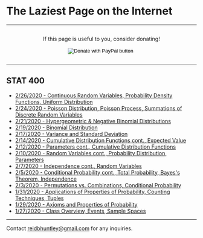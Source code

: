 # The Laziest Page on the Internet
---
<div style="display: flex; flex-direction: column; align-items: center;">
<p>
If this page is useful to you, consider donating!
</p>
<form action="https://www.paypal.com/cgi-bin/webscr" method="post" target="_top">
<input type="hidden" name="cmd" value="_donations" />
<input type="hidden" name="business" value="DA5JCQGTP7GD2" />
<input type="hidden" name="currency_code" value="USD" />
<input type="image" src="https://www.paypalobjects.com/en_US/i/btn/btn_donate_LG.gif" name="submit" title="PayPal - The safer, easier way to pay online!" alt="Donate with PayPal button" />
<img alt="" src="https://www.paypal.com/en_US/i/scr/pixel.gif" width="1" height="1" />
</form>
</div>

---

## STAT 400
* [2/26/2020 - Continuous Random Variables, Probability Density Functions, Uniform Distribution](/STAT400/February26)
* [2/24/2020 - Poisson Distribution, Poisson Process, Summations of Discrete Random Variables](/STAT400/February24)
* [2/21/2020 - Hypergeometric & Negative Binomial Distributions](/STAT400/February21)
* [2/19/2020 - Binomial Distribution](/STAT400/February19)
* [2/17/2020 - Variance and Standard Deviation](/STAT400/February17)
* [2/14/2020 - Cumulative Distribution Functions cont., Expected Value](/STAT400/February14)
* [2/12/2020 - Parameters cont., Cumulative Distribution Functions](/STAT400/February12)
* [2/10/2020 - Random Variables cont., Probability Distribution, Parameters](/STAT400/February10)
* [2/7/2020 - Independence cont., Random Variables](/STAT400/February7)
* [2/5/2020 - Conditional Probability cont., Total Probability, Bayes's Theorem, Independence](/STAT400/February5)
* [2/3/2020 - Permutations vs. Combinations, Conditional Probability](/STAT400/February3)
* [1/31/2020 - Applications of Properties of Probability, Counting Techniques, Tuples](/STAT400/January31)
* [1/29/2020 - Axioms and Properties of Probability](/STAT400/January29)
* [1/27/2020 - Class Overview, Events, Sample Spaces](/STAT400/January27)

---
Contact reidbhuntley@gmail.com for any inquiries.